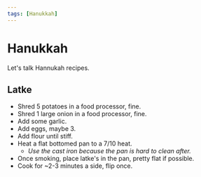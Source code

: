```yaml
---
tags: [Hanukkah]
---
```


# Hanukkah

Let's talk Hannukah recipes. 

## Latke

- Shred 5 potatoes in a food processor, fine.
- Shred 1 large onion in a food processor, fine.
- Add some garlic.
- Add eggs, maybe 3.
- Add flour until stiff.
- Heat a flat bottomed pan to a 7/10 heat. 
    - *Use the cast iron because the pan is hard to clean after.* 
- Once smoking, place latke's in the pan, pretty flat if possible. 
- Cook for ~2-3 minutes a side, flip once. 

